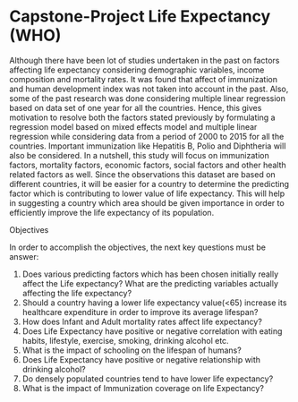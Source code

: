 # Capstone-Project Life Expectancy (WHO)
Although there have been lot of studies undertaken in the past on factors affecting life expectancy considering demographic variables, income composition and mortality rates. It was found that affect of immunization and human development index was not taken into account in the past. Also, some of the past research was done considering multiple linear regression based on data set of one year for all the countries. Hence, this gives motivation to resolve both the factors stated previously by formulating a regression model based on mixed effects model and multiple linear regression while considering data from a period of 2000 to 2015 for all the countries. Important immunization like Hepatitis B, Polio and Diphtheria will also be considered. In a nutshell, this study will focus on immunization factors, mortality factors, economic factors, social factors and other health related factors as well. Since the observations this dataset are based on different countries, it will be easier for a country to determine the predicting factor which is contributing to lower value of life expectancy. This will help in suggesting a country which area should be given importance in order to efficiently improve the life expectancy of its population.</b>

Objectives </b>

In order to accomplish the objectives, the next key questions must be answer:</b>
1.	Does various predicting factors which has been chosen initially really affect the Life expectancy? What are the predicting variables actually affecting the life expectancy?</b>
2.	Should a country having a lower life expectancy value(<65) increase its healthcare expenditure in order to improve its average lifespan?</b>
3.	How does Infant and Adult mortality rates affect life expectancy?</b>
4.	Does Life Expectancy have positive or negative correlation with eating habits, lifestyle, exercise, smoking, drinking alcohol etc.</b>
5.	What is the impact of schooling on the lifespan of humans?</b>
6.	Does Life Expectancy have positive or negative relationship with drinking alcohol?</b>
7.	Do densely populated countries tend to have lower life expectancy?</b>
8.	What is the impact of Immunization coverage on life Expectancy?</b>
